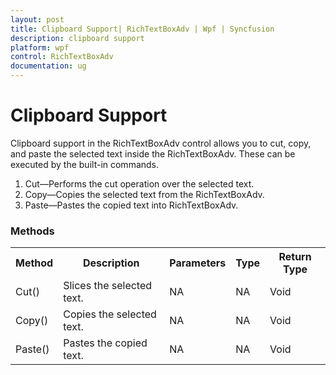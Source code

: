 ```yaml
---
layout: post
title: Clipboard Support| RichTextBoxAdv | Wpf | Syncfusion
description: clipboard support
platform: wpf
control: RichTextBoxAdv
documentation: ug
---
```


# Clipboard Support

Clipboard support in the RichTextBoxAdv control allows you to cut, copy, and paste the selected text inside the RichTextBoxAdv. These can be executed by the built-in commands.

1. Cut—Performs the cut operation over the selected text.
2. Copy—Copies the selected text from the RichTextBoxAdv.
3. Paste—Pastes the copied text into RichTextBoxAdv.





### Methods




<table>
<tr>
<th>
Method</th><th>
Description</th><th>
Parameters</th><th>
Type</th><th>
Return Type</th></tr>
<tr>
<td>
Cut()</td><td>
Slices the selected text.</td><td>
NA</td><td>
NA</td><td>
Void</td></tr>
<tr>
<td>
Copy()</td><td>
Copies the selected text.</td><td>
NA</td><td>
NA</td><td>
Void</td></tr>
<tr>
<td>
Paste()</td><td>
Pastes the copied text.</td><td>
NA</td><td>
NA</td><td>
Void</td></tr>
</table>


